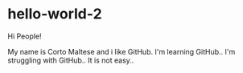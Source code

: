 # hello-world-2

Hi People!

My name is Corto Maltese and i like GitHub.
I'm learning GitHub..
I'm struggling with GitHub..
It is not easy..
